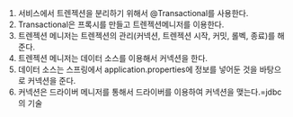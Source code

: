 1. 서비스에서 트렌젝션을 분리하기 위해서 @Transactional를 사용한다.
2. Transactional은 프록시를 만들고 트렌젝션메니저를 이용한다.
3. 트렌젝션 메니저는 트렌젝션의 관리(커넥션, 트렌젝션 시작, 커밋, 롤벡, 종료)를 해준다.
4. 트렌젝션 메니저는 데이터 소스를 이용해서 커넥션을 한다.
5. 데이터 소스는 스프링에서 application.properties에 정보를 넣어둔 것을 바탕으로 커넥션을 준다.
6. 커넥션은 드라이버 메니저를 통해서 드라이버를 이용하여 커넥션을 맺는다.=jdbc의 기술

